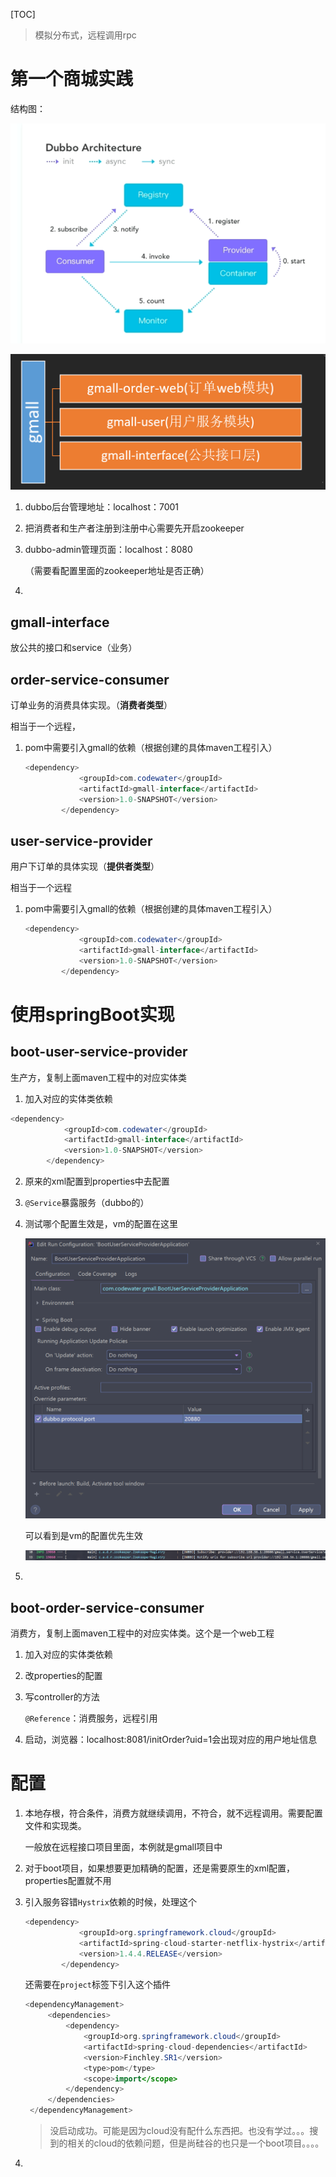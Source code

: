 [TOC]



> 模拟分布式，远程调用rpc



# 第一个商城实践

结构图：

![image-20220612175944815](pictures/image-20220612175944815.png)

![image-20220612211224422](pictures/image-20220612211224422.png)



1. dubbo后台管理地址：localhost：7001

2. 把消费者和生产者注册到注册中心需要先开启zookeeper

3. dubbo-admin管理页面：localhost：8080

   （需要看配置里面的zookeeper地址是否正确）

4. 



## gmall-interface

放公共的接口和service（业务）





## order-service-consumer

订单业务的消费具体实现。（**消费者类型**）

相当于一个远程，

1. pom中需要引入gmall的依赖（根据创建的具体maven工程引入）

   ```java
   <dependency>
               <groupId>com.codewater</groupId>
               <artifactId>gmall-interface</artifactId>
               <version>1.0-SNAPSHOT</version>
           </dependency>
   ```

   





## user-service-provider

用户下订单的具体实现（**提供者类型**）

相当于一个远程

1. pom中需要引入gmall的依赖（根据创建的具体maven工程引入）

   ```java
   <dependency>
               <groupId>com.codewater</groupId>
               <artifactId>gmall-interface</artifactId>
               <version>1.0-SNAPSHOT</version>
           </dependency>
   ```





# 使用springBoot实现



## boot-user-service-provider

生产方，复制上面maven工程中的对应实体类

1. 加入对应的实体类依赖

```java
<dependency>
            <groupId>com.codewater</groupId>
            <artifactId>gmall-interface</artifactId>
            <version>1.0-SNAPSHOT</version>
        </dependency>
```

2. 原来的xml配置到properties中去配置

3. `@Service`暴露服务（dubbo的）

4. 测试哪个配置生效是，vm的配置在这里

   ![image-20220612224828361](pictures/image-20220612224828361.png)

   可以看到是vm的配置优先生效

   ![image-20220612225030033](pictures/image-20220612225030033.png)

5. 



## boot-order-service-consumer

消费方，复制上面maven工程中的对应实体类。这个是一个web工程

1. 加入对应的实体类依赖

2. 改properties的配置

3. 写controller的方法

   `@Reference`：消费服务，远程引用

4. 启动，浏览器：localhost:8081/initOrder?uid=1会出现对应的用户地址信息

   

# 配置

1. 本地存根，符合条件，消费方就继续调用，不符合，就不远程调用。需要配置文件和实现类。

   一般放在远程接口项目里面，本例就是gmall项目中

2. 对于boot项目，如果想要更加精确的配置，还是需要原生的xml配置，properties配置就不用

3. 引入服务容错`Hystrix`依赖的时候，处理这个

   ```java
   <dependency>
               <groupId>org.springframework.cloud</groupId>
               <artifactId>spring-cloud-starter-netflix-hystrix</artifactId>
               <version>1.4.4.RELEASE</version>
           </dependency>
   
   ```

   还需要在`project`标签下引入这个插件

   ```java
   <dependencyManagement>
   		<dependencies>
   			<dependency>
   				<groupId>org.springframework.cloud</groupId>
   				<artifactId>spring-cloud-dependencies</artifactId>
   				<version>Finchley.SR1</version>
   				<type>pom</type>
   				<scope>import</scope>
   			</dependency>
   		</dependencies>
   	</dependencyManagement>
   ```

   > 没启动成功。可能是因为cloud没有配什么东西把。也没有学过。。。搜到的相关的cloud的依赖问题，但是尚硅谷的也只是一个boot项目。。。。

4. 